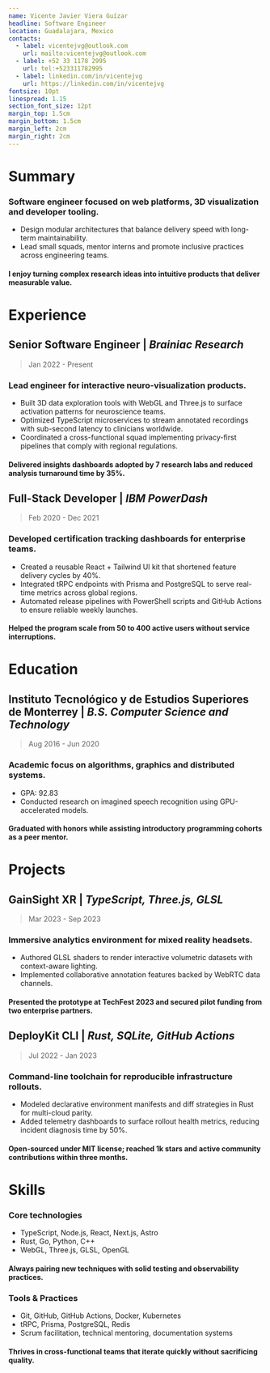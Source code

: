 ```yaml
---
name: Vicente Javier Viera Guízar
headline: Software Engineer
location: Guadalajara, Mexico
contacts:
  - label: vicentejvg@outlook.com
    url: mailto:vicentejvg@outlook.com
  - label: +52 33 1178 2995
    url: tel:+523311782995
  - label: linkedin.com/in/vicentejvg
    url: https://linkedin.com/in/vicentejvg
fontsize: 10pt
linespread: 1.15
section_font_size: 12pt
margin_top: 1.5cm
margin_bottom: 1.5cm
margin_left: 2cm
margin_right: 2cm
---
```


# Summary
### Software engineer focused on web platforms, 3D visualization and developer tooling.
- Design modular architectures that balance delivery speed with long-term maintainability.
- Lead small squads, mentor interns and promote inclusive practices across engineering teams.
#### I enjoy turning complex research ideas into intuitive products that deliver measurable value.

# Experience
## __Senior Software Engineer__ | *Brainiac Research*
> Jan 2022 - Present

### Lead engineer for interactive neuro-visualization products.
- Built 3D data exploration tools with WebGL and Three.js to surface activation patterns for neuroscience teams.
- Optimized TypeScript microservices to stream annotated recordings with sub-second latency to clinicians worldwide.
- Coordinated a cross-functional squad implementing privacy-first pipelines that comply with regional regulations.
#### Delivered insights dashboards adopted by 7 research labs and reduced analysis turnaround time by 35%.

## __Full-Stack Developer__ | *IBM PowerDash*
> Feb 2020 - Dec 2021

### Developed certification tracking dashboards for enterprise teams.
- Created a reusable React + Tailwind UI kit that shortened feature delivery cycles by 40%.
- Integrated tRPC endpoints with Prisma and PostgreSQL to serve real-time metrics across global regions.
- Automated release pipelines with PowerShell scripts and GitHub Actions to ensure reliable weekly launches.
#### Helped the program scale from 50 to 400 active users without service interruptions.

# Education
## __Instituto Tecnológico y de Estudios Superiores de Monterrey__ | *B.S. Computer Science and Technology*
> Aug 2016 - Jun 2020

### Academic focus on algorithms, graphics and distributed systems.
- GPA: 92.83
- Conducted research on imagined speech recognition using GPU-accelerated models.
#### Graduated with honors while assisting introductory programming cohorts as a peer mentor.

# Projects
## __GainSight XR__ | *TypeScript, Three.js, GLSL*
> Mar 2023 - Sep 2023

### Immersive analytics environment for mixed reality headsets.
- Authored GLSL shaders to render interactive volumetric datasets with context-aware lighting.
- Implemented collaborative annotation features backed by WebRTC data channels.
#### Presented the prototype at TechFest 2023 and secured pilot funding from two enterprise partners.

## __DeployKit CLI__ | *Rust, SQLite, GitHub Actions*
> Jul 2022 - Jan 2023

### Command-line toolchain for reproducible infrastructure rollouts.
- Modeled declarative environment manifests and diff strategies in Rust for multi-cloud parity.
- Added telemetry dashboards to surface rollout health metrics, reducing incident diagnosis time by 50%.
#### Open-sourced under MIT license; reached 1k stars and active community contributions within three months.

# Skills
### Core technologies
- TypeScript, Node.js, React, Next.js, Astro
- Rust, Go, Python, C++
- WebGL, Three.js, GLSL, OpenGL
#### Always pairing new techniques with solid testing and observability practices.

### Tools & Practices
- Git, GitHub, GitHub Actions, Docker, Kubernetes
- tRPC, Prisma, PostgreSQL, Redis
- Scrum facilitation, technical mentoring, documentation systems
#### Thrives in cross-functional teams that iterate quickly without sacrificing quality.
